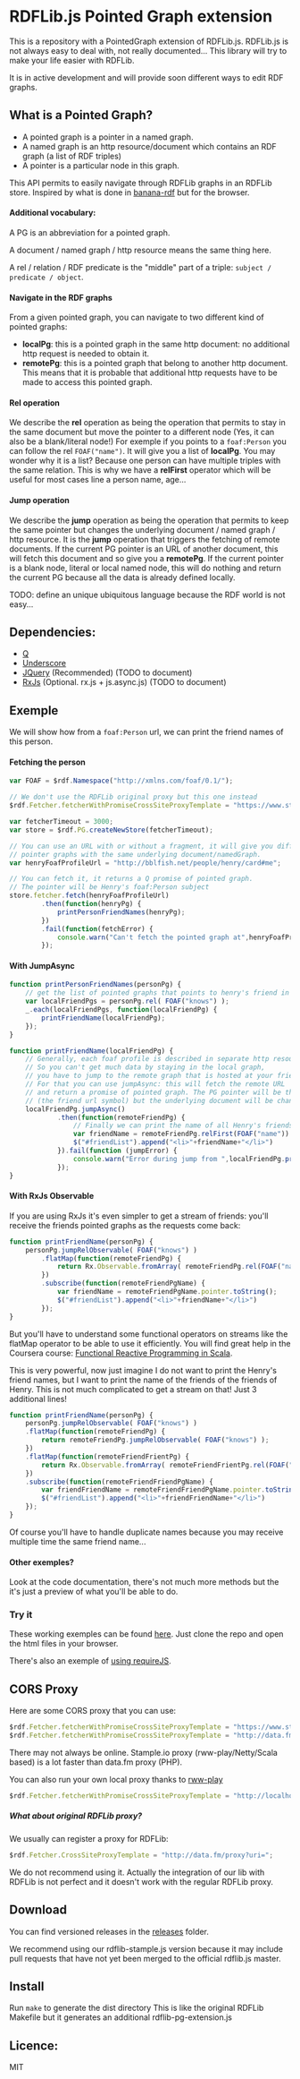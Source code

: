 # RDFLib.js Pointed Graph extension

This is a repository with a PointedGraph extension of RDFLib.js.
RDFLib.js is not always easy to deal with, not really documented... 
This library will try to make your life easier with RDFLib.

It is in active development and will provide soon different ways to edit RDF graphs.

## What is a Pointed Graph?

- A pointed graph is a pointer in a named graph.
- A named graph is an http resource/document which contains an RDF graph (a list of RDF triples)
- A pointer is a particular node in this graph.


This API permits to easily navigate through RDFLib graphs in an RDFLib store.
Inspired by what is done in [banana-rdf](https://github.com/w3c/banana-rdf) but for the browser.

#### Additional vocabulary:

A PG is an abbreviation for a pointed graph.

A document / named graph / http resource means the same thing here.

A rel / relation / RDF predicate is the "middle" part of a triple: `subject / predicate / object`.

#### Navigate in the RDF graphs

From a given pointed graph, you can navigate to two different kind of pointed graphs:

- **localPg**: this is a pointed graph in the same http document: no additional http request is needed to obtain it.
- **remotePg**: this is a pointed graph that belong to another http document. This means that it is probable that additional http requests have to be made to access this pointed graph.

#### Rel operation

We describe the **rel** operation as being the operation that permits to stay in the same document but move the pointer to a different node (Yes, it can also be a blank/literal node!)
For exemple if you points to a `foaf:Person` you can follow the rel `FOAF("name")`. It will give you a list of **localPg**. You may wonder why it is a list? Because one person can have multiple triples with the same relation. This is why we have a **relFirst** operator which will be useful for most cases line a person name, age...

#### Jump operation

We describe the **jump** operation as being the operation that permits to keep the same pointer but changes the underlying document / named graph / http resource. It is the **jump** operation that triggers the fetching of remote documents. If the current PG pointer is an URL of another document, this will fetch this document and so give you a **remotePg**. If the current pointer is a blank node, literal or local named node, this will do nothing and return the current PG because all the data is already defined locally.


TODO: define an unique ubiquitous language because the RDF world is not easy...

## Dependencies:
- [Q](https://github.com/kriskowal/q)
- [Underscore](https://github.com/jashkenas/underscore)
- [JQuery](https://github.com/jquery/jquery) (Recommended) (TODO to document)
- [RxJs](https://github.com/Reactive-Extensions/RxJS) (Optional. rx.js + js.async.js) (TODO to document)

## Exemple

We will show how from a `foaf:Person` url, we can print the friend names of this person.

#### Fetching the person

```javascript
var FOAF = $rdf.Namespace("http://xmlns.com/foaf/0.1/");

// We don't use the RDFLib original proxy but this one instead
$rdf.Fetcher.fetcherWithPromiseCrossSiteProxyTemplate = "https://www.stample.io/srv/cors?url=";

var fetcherTimeout = 3000;
var store = $rdf.PG.createNewStore(fetcherTimeout);

// You can use an URL with or without a fragment, it will give you different
// pointer graphs with the same underlying document/namedGraph.
var henryFoafProfileUrl = "http://bblfish.net/people/henry/card#me";

// You can fetch it, it returns a Q promise of pointed graph.
// The pointer will be Henry's foaf:Person subject
store.fetcher.fetch(henryFoafProfileUrl)
        .then(function(henryPg) {
            printPersonFriendNames(henryPg);
        })
        .fail(function(fetchError) {
            console.warn("Can't fetch the pointed graph at",henryFoafProfileUrl,fetchError);
        });
```

#### With JumpAsync

```javascript
function printPersonFriendNames(personPg) {
    // get the list of pointed graphs that points to henry's friend in the local document
    var localFriendPgs = personPg.rel( FOAF("knows") );
    _.each(localFriendPgs, function(localFriendPg) {
        printFriendName(localFriendPg);
    });
}

function printFriendName(localFriendPg) {
    // Generally, each foaf profile is described in separate http resources / rdf graphs.
    // So you can't get much data by staying in the local graph,
    // you have to jump to the remote graph that is hosted at your friend's foaf profile URL.
    // For that you can use jumpAsync: this will fetch the remote URL
    // and return a promise of pointed graph. The PG pointer will be the same node
    // (the friend url symbol) but the underlying document will be changed
    localFriendPg.jumpAsync()
            .then(function(remoteFriendPg) {
                // Finally we can print the name of all Henry's friends
                var friendName = remoteFriendPg.relFirst(FOAF("name")).pointer.toString();;
                $("#friendList").append("<li>"+friendName+"</li>")
            }).fail(function (jumpError) {
                console.warn("Error during jump from ",localFriendPg.printSummary(),jumpError);
            });
}
```

#### With RxJs Observable

If you are using RxJs it's even simpler to get a stream of friends: you'll receive the friends pointed graphs as the requests come back:

```javascript
function printFriendName(personPg) {
    personPg.jumpRelObservable( FOAF("knows") )
        .flatMap(function(remoteFriendPg) {
            return Rx.Observable.fromArray( remoteFriendPg.rel(FOAF("name")) );
        })
        .subscribe(function(remoteFriendPgName) {
            var friendName = remoteFriendPgName.pointer.toString();
            $("#friendList").append("<li>"+friendName+"</li>")
        });
}
```

But you'll have to understand some functional operators on streams like the flatMap operator to be able to use it efficiently.
You will find great help in the Coursera course: [Functional Reactive Programming in Scala](https://www.coursera.org/course/reactive).

This is very powerful, now just imagine I do not want to print the Henry's friend names, but I want to print the name of the friends of the friends of Henry. This is not much complicated to get a stream on that! Just 3 additional lines!

```javascript
function printFriendName(personPg) {
    personPg.jumpRelObservable( FOAF("knows") )
    .flatMap(function(remoteFriendPg) {
        return remoteFriendPg.jumpRelObservable( FOAF("knows") );
    })
    .flatMap(function(remoteFriendFrientPg) {
        return Rx.Observable.fromArray( remoteFriendFrientPg.rel(FOAF("name")) );
    })
    .subscribe(function(remoteFriendFriendPgName) {
        var friendFriendName = remoteFriendFriendPgName.pointer.toString();
        $("#friendList").append("<li>"+friendFriendName+"</li>")
    });
}
```

Of course you'll have to handle duplicate names because you may receive multiple time the same friend name...

#### Other exemples?

Look at the code documentation, there's not much more methods but the it's just a preview of what you'll be able to do.

### Try it

These working exemples can be found [here](https://github.com/stample/rdflib.js/tree/master/pointedgraph/exemples).
Just clone the repo and open the html files in your browser.

There's also an exemple of [using requireJS](https://github.com/stample/rdflib.js/blob/master/pointedgraph/exemples/getFriendsRequire.html
).

## CORS Proxy

Here are some CORS proxy that you can use:

```javascript
$rdf.Fetcher.fetcherWithPromiseCrossSiteProxyTemplate = "https://www.stample.io/srv/cors?url=";
$rdf.Fetcher.fetcherWithPromiseCrossSiteProxyTemplate = "http://data.fm/proxy?uri=";
```
There may not always be online. 
Stample.io proxy (rww-play/Netty/Scala based) is a lot faster than data.fm proxy (PHP).


You can also run your own local proxy thanks to [rww-play](/stample/rww-play)

```javascript
$rdf.Fetcher.fetcherWithPromiseCrossSiteProxyTemplate = "http://localhost:9000/srv/cors?url=";
```

##### What about original RDFLib proxy?

We usually can register a proxy for RDFLib:

```javascript
$rdf.Fetcher.CrossSiteProxyTemplate = "http://data.fm/proxy?uri=";
```

We do not recommend using it. 
Actually the integration of our lib with RDFLib is not perfect and it doesn't work with the regular RDFLib proxy.


## Download

You can find versioned releases in the [releases](https://github.com/stample/rdflib.js/tree/master/releases) folder.

We recommend using our rdflib-stample.js version because it may include pull requests
that have not yet been merged to the official rdflib.js master.


## Install
 
 Run `make` to generate the dist directory
 This is like the original RDFLib Makefile but it generates an additional rdflib-pg-extension.js


## Licence: 
 
 MIT
